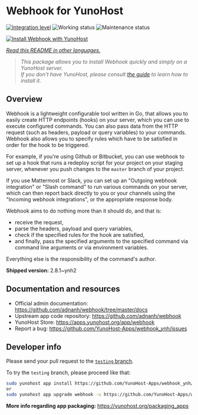 <!--
N.B.: This README was automatically generated by <https://github.com/YunoHost/apps/tree/master/tools/readme_generator>
It shall NOT be edited by hand.
-->

# Webhook for YunoHost

[![Integration level](https://apps.yunohost.org/badge/integration/webhook)](https://ci-apps.yunohost.org/ci/apps/webhook/)
![Working status](https://apps.yunohost.org/badge/state/webhook)
![Maintenance status](https://apps.yunohost.org/badge/maintained/webhook)

[![Install Webhook with YunoHost](https://install-app.yunohost.org/install-with-yunohost.svg)](https://install-app.yunohost.org/?app=webhook)

*[Read this README in other languages.](./ALL_README.md)*

> *This package allows you to install Webhook quickly and simply on a YunoHost server.*  
> *If you don't have YunoHost, please consult [the guide](https://yunohost.org/install) to learn how to install it.*

## Overview

Webhook is a lightweight configurable tool written in Go, that allows you to easily create HTTP endpoints (hooks) on your server, which you can use to execute configured commands. You can also pass data from the HTTP request (such as headers, payload or query variables) to your commands. Webhook also allows you to specify rules which have to be satisfied in order for the hook to be triggered.

For example, if you're using Github or Bitbucket, you can use webhook to set up a hook that runs a redeploy script for your project on your staging server, whenever you push changes to the `master` branch of your project.

If you use Mattermost or Slack, you can set up an "Outgoing webhook integration" or "Slash command" to run various commands on your server, which can then report back directly to you or your channels using the "Incoming webhook integrations", or the appropriate response body.

Webhook aims to do nothing more than it should do, and that is:

- receive the request,
- parse the headers, payload and query variables,
- check if the specified rules for the hook are satisfied,
- and finally, pass the specified arguments to the specified command via command line arguments or via environment variables.

Everything else is the responsibility of the command's author.


**Shipped version:** 2.8.1~ynh2
## Documentation and resources

- Official admin documentation: <https://github.com/adnanh/webhook/tree/master/docs>
- Upstream app code repository: <https://github.com/adnanh/webhook>
- YunoHost Store: <https://apps.yunohost.org/app/webhook>
- Report a bug: <https://github.com/YunoHost-Apps/webhook_ynh/issues>

## Developer info

Please send your pull request to the [`testing` branch](https://github.com/YunoHost-Apps/webhook_ynh/tree/testing).

To try the `testing` branch, please proceed like that:

```bash
sudo yunohost app install https://github.com/YunoHost-Apps/webhook_ynh/tree/testing --debug
or
sudo yunohost app upgrade webhook -u https://github.com/YunoHost-Apps/webhook_ynh/tree/testing --debug
```

**More info regarding app packaging:** <https://yunohost.org/packaging_apps>
